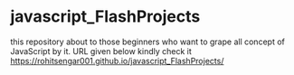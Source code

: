 # javascript_FlashProjects
this repository about to those beginners who want to grape all concept of JavaScript by it.
URL given below kindly check it 
https://rohitsengar001.github.io/javascript_FlashProjects/
